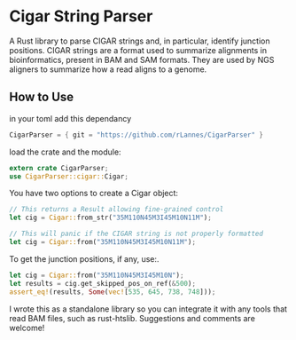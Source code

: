 # Cigar String Parser

A Rust library to parse CIGAR strings and, in particular, identify junction positions. CIGAR strings are a format used to summarize alignments in bioinformatics, present in BAM and SAM formats. They are used by NGS aligners to summarize how a read aligns to a genome.

## How to Use

in your toml add this dependancy
```rust
CigarParser = { git = "https://github.com/rLannes/CigarParser" }
```
load the crate and the module:
```rust
extern crate CigarParser;
use CigarParser::cigar::Cigar;
```

You have two options to create a Cigar object:

```rust
// This returns a Result allowing fine-grained control
let cig = Cigar::from_str("35M110N45M3I45M10N11M");

// This will panic if the CIGAR string is not properly formatted
let cig = Cigar::from("35M110N45M3I45M10N11M");
```
To get the junction positions, if any, use:.
```rust
let cig = Cigar::from("35M110N45M3I45M10N");
let results = cig.get_skipped_pos_on_ref(&500);
assert_eq!(results, Some(vec![535, 645, 738, 748]));
```
I wrote this as a standalone library so you can integrate it with any tools that read BAM files, such as rust-htslib.
Suggestions and comments are welcome!
